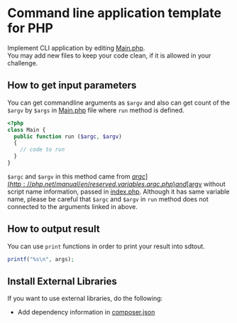 # Command line application template for PHP

Implement CLI application by editing [Main.php](app/Main.php).  
You may add new files to keep your code clean, if it is allowed in your challenge.

## How to get input parameters
You can get commandline arguments as `$argv` and also can get count of the `$argv` by `$args` in [Main.php](app/Main.php) file where `run` method is defined.

```php
<?php
class Main {
  public function run ($argc, $argv)
  {
    // code to run
  }
}
```

`$argc` and `$argv` in this method came from [$argc](http://php.net/manual/en/reserved.variables.argc.php) and [$argv](http://php.net/manual/en/reserved.variables.argv.php) without script name information, passed in [index.php](index.php). Although it has same variable name, please be careful that `$argc` and `$argv` in `run` method does not connected to the arguments linked in above.

## How to output result
You can use `print` functions in order to print your result into sdtout.

``` php
printf("%s\n", args);
```

## Install External Libraries
If you want to use external libraries, do the following:

- Add dependency information in [composer.json](composer.json)
